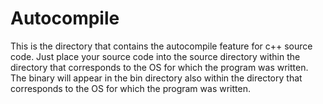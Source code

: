 # Autocompile
This is the directory that contains the autocompile feature for c++ source code.
Just place your source code into the source directory within the directory that corresponds to the OS for which the program was written.
The binary will appear in the bin directory also within the directory that corresponds to the OS for which the program was written.
